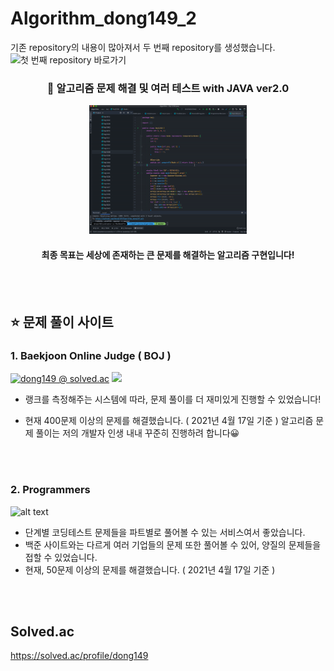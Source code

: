 # Algorithm_dong149_2
기존 repository의 내용이 많아져서 두 번째 repository를 생성했습니다.
![첫 번째 repository 바로가기](https://github.com/dong149/Algorithm_dong149)

<h3><p align="center">
  <b>🤔 알고리즘 문제 해결 및 여러 테스트 with JAVA ver2.0</b>
</p></h3>
<p align="center"><img src="https://github.com/dong149/Algorithm_dong149/blob/master/ps.gif" width="50%"/></p>
<h4><p align="center">
  <b>최종 목표는 세상에 존재하는 큰 문제를 해결하는 알고리즘 구현입니다!</b>
</p></h4>

<br/>
<br/>



## ⭐️ 문제 풀이 사이트

### 1. Baekjoon Online Judge ( BOJ )

[![dong149 @ solved.ac](http://mazassumnida.wtf/api/v2/generate_badge?boj=dong149)](https://solved.ac/profile/dong149)
[![](https://d2gd6pc034wcta.cloudfront.net/images/logo@2x.png)](https://www.acmicpc.net)

- 랭크를 측정해주는 시스템에 따라, 문제 풀이를 더 재미있게 진행할 수 있었습니다!

- 현재 400문제 이상의 문제를 해결했습니다.  ( 2021년 4월 17일 기준 )
  알고리즘 문제 풀이는 저의 개발자 인생 내내 꾸준히 진행하려 합니다😀

<br/>
<br/>

### 2. Programmers  

![alt text](programmers.png)

- 단계별 코딩테스트 문제들을 파트별로 풀어볼 수 있는 서비스여서 좋았습니다.
- 백준 사이트와는 다르게 여러 기업들의 문제 또한 풀어볼 수 있어, 양질의 문제들을 접할 수 있었습니다.
- 현재, 50문제 이상의 문제를 해결했습니다. ( 2021년 4월 17일 기준 )

<br/><br/>

## Solved.ac

https://solved.ac/profile/dong149

